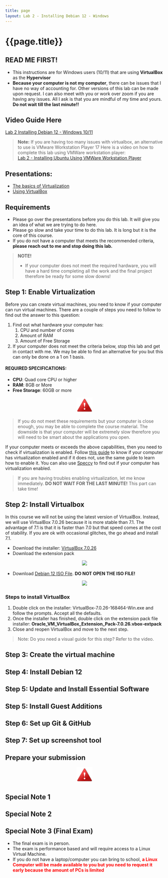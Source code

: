 ```yaml
---
title: page
layout: Lab 2 - Installing Debian 12 - Windows
---
```


# {{page.title}}

## READ ME FIRST!

* This instructions are for Windows users (10/11) that are using **VirtualBox** as the **Hypervisor**
* **Because your computer is not my computer**, there can be issues that I have no way of accounting for. Other versions of this lab can be made upon request. I can also meet with you or work over zoom if you are having any issues. All I ask is that you are mindful of my time and yours. <br>**Do not wait till the last minute!!**

## Video Guide Here
[Lab 2 Installing Debian 12 - Windows 10/11 ](https://youtu.be/Q4aMerJX0XE)

> **Note:** If you are having too many issues with virtualbox, an alternative to use is VMware Workstation Player 17
> Here is a video on how to complete this lab using VMWare workstation player: <br>
> [Lab 2 - Installing Ubuntu Using VMWare Workstation Player](https://youtu.be/2SWmam4cmfY)


## Presentations:
* [The basics of Virtualization](https://rapurl.live/est)
* [Using VirtualBox](https://rapurl.live/t0h)

## Requirements
* Please go over the presentations before you do this lab. It will give you an idea of what we are trying to do here. 
* Please go slow and take your time to do this lab. It is long but it is the core of this course. 
* If you do not have a computer that meets the recommended criteria, **please reach out to me and stop doing this lab.**

> **NOTE!**<br>
> * If your computer does not meet the required hardware, you will have a hard time completing all the work and the final project therefore be ready for some slow downs!


## Step 1: Enable Virtualization
Before you can create virtual machines, you need to know if your computer can run virtual machines. There are a couple of steps you need to follow to find out the answer to this question:

1. Find out what hardware your computer has:
   1. CPU and number of cores
   2. Amount of RAM
   3. Amount of Free Storage
2. If your computer does not meet the criteria below, stop this lab and get in contact with me. We may be able to find an alternative for you but this can only be done on a 1 on 1 basis.

#### REQUIRED SPECIFICATIONS:
* **CPU**: Quad core CPU or higher 
* **RAM**: 8GB or More 
* **Free Storage**: 60GB or more

<p align="center" style="display:block"><img src="/assets/warning-icon.png" width="50" /></p>

 > If you do not meet these requirements but your computer is close enough, you may be able to complete the course material. The downside is that your computer will be extremely slow therefore you will need to be smart about the applications you open.

If your computer meets or exceeds the above capabilities, then you need to check if virtualization is enabled. Follow [this guide](https://rapurl.live/vaj) to know if your computer has virtualization enabled and if it does not, use the same guide to learn how to enable it. You can also use [Speccy](https://www.ccleaner.com/speccy) to find out if your computer has virtualization enabled.

> If you are having troubles enabling virtualization, let me know immediately. **DO NOT WAIT FOR THE LAST MINUTE!** This part can take time!


## Step 2: Install Virtualbox

In this course we will not be using the latest version of VirtualBox. Instead, we will use VirtualBox 7.0.26 because it is more stable than 7.1. The advantage of 7.1 is that it is faster than 7.0 but that speed comes at the cost of stability. If you are ok with occasional glitches, the go ahead and install 7.1. 

* Download the installer: [VirtualBox 7.0.26](https://www.virtualbox.org/wiki/Download_Old_Builds_7_0)
* Download the extension pack

<p align="center" style="display:block"><img src="https://docs.google.com/drawings/d/e/2PACX-1vSaQ3gvsQvopPeLrdRfnJlRDk-0c-ruKzydvtS5sZacTd95QZ3MvfcwFRLRbwuVC14iLUCGBhM5I5FP/pub?w=1440&h=1080"/></p>

* Download [Debian 12 ISO File](https://www.debian.org/). **DO NOT OPEN THE ISO FILE!**

<p align="center" style="display:block"><img src="https://docs.google.com/drawings/d/e/2PACX-1vSroiG4GDANiZOquqdkpWtp78371p7k1jnbmOYyFwdPrX7XSp5Wyz8jfvpdTOEQ0VTjJQOtyZiPl4eV/pub?w=1440&h=1080"/></p>


### Steps to install VirtualBox

1. Double click on the installer: VirtualBox-7.0.26-168464-Win.exe and follow the prompts. Accept all the defaults.
2. Once the installer has finished, double click on the extension pack file installer: **Oracle_VM_VirtualBox_Extension_Pack-7.0.26.vbox-extpack** 
3. Close and reopen VirtualBox and move to the next step.

> Note: Do you need a visual guide for this step? Refer to the video.

## Step 3: Create the virtual machine


## Step 4: Install Debian 12

## Step 5: Update and Install Essential Software

## Step 5: Install Guest Additions

## Step 6: Set up Git & GitHub

## Step 7: Set up screenshot tool

## Prepare your submission


<p align="center" style="display:block"><img src="/assets/warning-icon.png" width="50" /></p>


## Special Note 1

## Special Note 2

## Special Note 3 (Final Exam)
* The final exam is in person. 
* The exam is performance based and will require access to a Linux Virtual Machine. 
* If you do not have a laptop/computer you can bring to school, <b style="color: red">a Linux Computer will be made available to you but you need to request it early because the amount of PCs is limited</b>